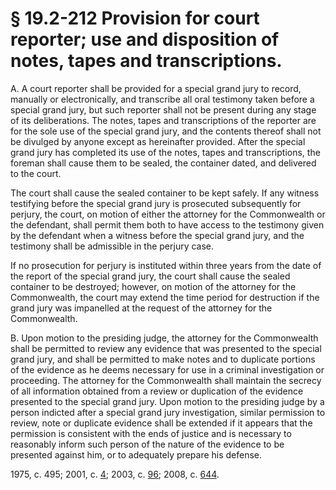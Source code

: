 # § 19.2-212 Provision for court reporter; use and disposition of notes, tapes and transcriptions.

<p>A. A court reporter shall be provided for a special grand jury to record, manually or electronically, and transcribe all oral testimony taken before a special grand jury, but such reporter shall not be present during any stage of its deliberations. The notes, tapes and transcriptions of the reporter are for the sole use of the special grand jury, and the contents thereof shall not be divulged by anyone except as hereinafter provided. After the special grand jury has completed its use of the notes, tapes and transcriptions, the foreman shall cause them to be sealed, the container dated, and delivered to the court.</p><p>The court shall cause the sealed container to be kept safely. If any witness testifying before the special grand jury is prosecuted subsequently for perjury, the court, on motion of either the attorney for the Commonwealth or the defendant, shall permit them both to have access to the testimony given by the defendant when a witness before the special grand jury, and the testimony shall be admissible in the perjury case.</p><p>If no prosecution for perjury is instituted within three years from the date of the report of the special grand jury, the court shall cause the sealed container to be destroyed; however, on motion of the attorney for the Commonwealth, the court may extend the time period for destruction if the grand jury was impanelled at the request of the attorney for the Commonwealth.</p><p>B. Upon motion to the presiding judge, the attorney for the Commonwealth shall be permitted to review any evidence that was presented to the special grand jury, and shall be permitted to make notes and to duplicate portions of the evidence as he deems necessary for use in a criminal investigation or proceeding. The attorney for the Commonwealth shall maintain the secrecy of all information obtained from a review or duplication of the evidence presented to the special grand jury. Upon motion to the presiding judge by a person indicted after a special grand jury investigation, similar permission to review, note or duplicate evidence shall be extended if it appears that the permission is consistent with the ends of justice and is necessary to reasonably inform such person of the nature of the evidence to be presented against him, or to adequately prepare his defense.</p><p>1975, c. 495; 2001, c. <a href='http://lis.virginia.gov/cgi-bin/legp604.exe?011+ful+CHAP0004'>4</a>; 2003, c. <a href='http://lis.virginia.gov/cgi-bin/legp604.exe?031+ful+CHAP0096'>96</a>; 2008, c. <a href='http://lis.virginia.gov/cgi-bin/legp604.exe?081+ful+CHAP0644'>644</a>.</p>